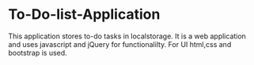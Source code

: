 # To-Do-list-Application
This application stores to-do tasks in localstorage. It is a web application and uses javascript and jQuery for functionalilty. For UI html,css and bootstrap is used.
